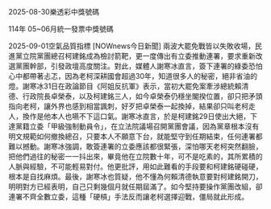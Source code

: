 
2025-08-30樂透彩中獎號碼

                                
114年 05~06月統一發票中獎號碼
                             
2025-09-01空氣品質指標
                              [NOWnews今日新聞] 兩波大罷免戰皆以失敗收場，民進黨立院黨團總召柯建銘成為檢討箭靶，更一度傳出有立委推動連署，要求重新改選黨團幹部，引發政壇高度關注。對此，媒體人謝寒冰直言，簽下連署的綠委恐怕心中都帶著忐忑，因為老柯深耕國會超過30年，知道很多人的秘密，絕非省油的燈。謝寒冰31日在政論節目《阿姐反抗軍》表示，當初大罷免案牽涉總統賴清德、行政院長卓榮泰，以及柯建銘三人，如今卓榮泰仍穩坐閣揆位置，卻只把矛頭指向老柯，讓外界也感到相當諷刺，好歹把卓榮泰一起換掉，結果卻只叫老柯走人，換作是他本人也嚥不下這口氣。謝寒冰直言，於是柯建銘29日使出大絕，下達黨籍立委「甲級強制動員令」，在立法院議場召開黨團會議，因為黨章根本沒有明文規範如何撤換總召，只要本人不願意下台，就能堅守到任期結束，任何連署都難以撼動。謝寒冰強調，敢簽連署的立委應該都很緊張，深怕哪天老柯突然翻臉，把他們過往的秘密一一抖出來，畢竟他在立院數十年，可不是吃素的，其所累積的人脈與經驗，不可能輕易對付。他更批評，用如此難看的手段要和柯建銘硬碰硬，根本是自找麻煩。最後，謝寒冰也質疑，他不懂為何賴清德執意要對柯建銘開刀，明明對方已經表明，自己只剩幾個月就任期屆滿了。如今堅持要操作黨團改組，卻連署不齊全數立委，這種「硬槓」手法反而讓老柯選擇迎戰，僵局就此形成。